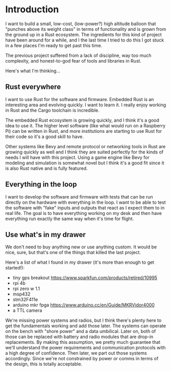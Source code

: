 # Introduction

I want to build a small, low-cost, (low-power?) high altitude balloon that
"punches above its weight class" in terms of functionality and is grown from the
ground up in a Rust ecosystem. The ingredients for this kind of project have been
around for a while, and I the last time I tried to do this I got stuck in a few
places I'm ready to get past this time.

The previous project suffered from a lack of discipline, way too much
complexity, and honest-to-god fear of tools and libraries in Rust.

Here's what I'm thinking...

## Rust everywhere

I want to use Rust for the software and firmware. Embedded Rust is an
interesting area and evolving quickly. I want to learn it. I really enjoy
working in Rust and the Cargo toolchain is incredible.

The embedded Rust ecosystem is growing quickly, and I think it's a good idea to
use it. The higher level software (like what would run on a Raspberry Pi) can be
written in Rust, and more institutions are starting to use Rust for their code
so it's a good skill to have.

Other systems like Bevy and remote protocol or networking tools in Rust are
growing quickly as well and I think they are suited perfectly for the kinds of
needs I will have with this project. Using a game engine like Bevy for modeling
and simulation is somewhat novel but I think it's a good fit since it is also
Rust native and is fully featured.

## Everything in the loop

I want to develop the software and firmware with tests that can be run directly
on the hardware with everything in the loop. I want to be able to test the
software with "fake" inputs and outputs that react as I expect them to in real
life. The goal is to have everything working on my desk and then have everything
run exactly the same way when it's time for flight.

## Use what's in my drawer

We don't need to buy anything new or use anything custom. It would be nice,
sure, but that's one of the things that killed the last project.

Here's a list of what I found in my drawer (it's more than enough to get
started!):

- tiny gps breakout https://www.sparkfun.com/products/retired/10995
- rpi 4b
- rpi zero w 1.1
- msp432
- stm32F411e
- arduino mkr fpga https://www.arduino.cc/en/Guide/MKRVidor4000
- a TTL camera

We're missing power systems and radios, but I think there's plenty here to get
the fundamentals working and add those later. The systems can operate on the
bench with "shore power" and a data umbilical. Later on, both of those can be
replaced with battery and radio modules that are drop-in replacements. By making
this assumption, we pretty much guarantee that we'll understand the power
requirements and communication protocols with a high degree of confidence. Then
later, we part out those systems accordingly. Since we're not constrained by
power or comms in terms of the design, this is totally acceptable.
